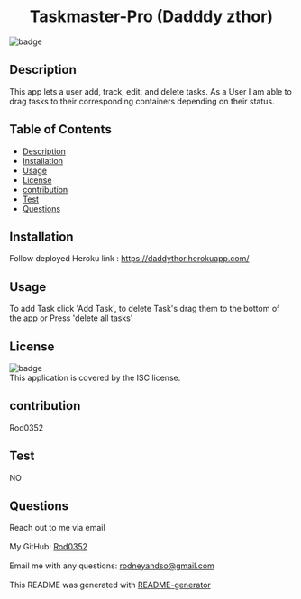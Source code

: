 
  <h1 align="center">Taskmaster-Pro (Dadddy zthor) </h1>
  
![badge](https://img.shields.io/badge/license-ISC-brightgreen)<br />
## Description
 This app lets a user add, track, edit, and delete tasks. As a User I am able to drag tasks to their corresponding containers depending on their status.
## Table of Contents
- [Description](#description)
- [Installation](#installation)
- [Usage](#usage)
- [License](#license)
- [contribution](#contribution)
- [Test](#test)
- [Questions](#questions)
## Installation
 Follow deployed Heroku link : https://daddythor.herokuapp.com/
## Usage
 To add Task click 'Add Task', to delete Task's drag them to the bottom of the app or Press 'delete all tasks'
## License
![badge](https://img.shields.io/badge/license-ISC-brightgreen)
<br />
This application is covered by the ISC license. 
## contribution
 Rod0352
## Test
NO
## Questions
 Reach out to me via email<br />
<br />
 My GitHub: [Rod0352](https://github.com/Rod0352)<br />
<br />
 Email me with any questions: rodneyandso@gmail.com<br /><br />
This README was generated with [README-generator](https://github.com/Rod0352/README-generator)
  
